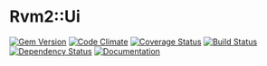 # Rvm2::Ui

[![Gem Version](https://badge.fury.io/rb/rvm2-ui.png)](http://rubygems.org/gems/rvm2-ui)
[![Code Climate](https://codeclimate.com/github/rvm/rvm2-ui.png)](https://codeclimate.com/github/rvm/rvm2-ui)
[![Coverage Status](https://coveralls.io/repos/rvm/rvm2-ui/badge.png?branch=master)](https://coveralls.io/r/rvm/rvm2-ui?branch=master)
[![Build Status](https://travis-ci.org/rvm/rvm2-ui.png?branch=master)](https://travis-ci.org/rvm/rvm2-ui)
[![Dependency Status](https://gemnasium.com/rvm/rvm2-ui.png)](https://gemnasium.com/rvm/rvm2-ui)
[![Documentation](https://f.cloud.github.com/assets/23423/241231/303578dc-899b-11e2-84e7-50387dcc3abe.png)](http://rubydoc.info/gems/rvm2-ui/frames)

